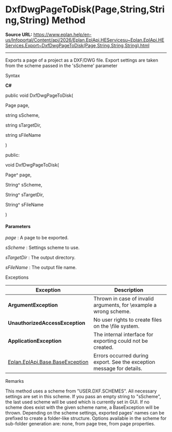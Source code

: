 # DxfDwgPageToDisk(Page,String,String,String) Method

**Source URL:** https://www.eplan.help/en-us/Infoportal/Content/api/2026/Eplan.EplApi.HEServicesu~Eplan.EplApi.HEServices.Export~DxfDwgPageToDisk(Page,String,String,String).html

---

Exports a page of a project as a DXF/DWG file. Export settings are taken from the scheme passed in the 'sScheme' parameter

Syntax

**C#**



public void DxfDwgPageToDisk( 

   Page page,

   string sScheme,

   string sTargetDir,

   string sFileName

)

public:

void DxfDwgPageToDisk( 

   Page^ page,

   String^ sScheme,

   String^ sTargetDir,

   String^ sFileName

)


#### Parameters

*page*
:   A page to be exported.

*sScheme*
:   Settings scheme to use.

*sTargetDir*
:   The output directory.

*sFileName*
:   The output file name.

Exceptions

| Exception | Description |
| --- | --- |
| **ArgumentException** | Thrown in case of invalid arguments, for \example a wrong scheme. |
| **UnauthorizedAccessException** | No user rights to create files on the \file system. |
| **ApplicationException** | The internal interface for exporting could not be created. |
| [Eplan.EplApi.Base.BaseException](Eplan.EplApi.Baseu~Eplan.EplApi.Base.BaseException.html) | Errors occurred during export. See the exception message for details. |

Remarks

This method uses a scheme from "USER.DXF.SCHEMES". All necessary settings are set in this scheme. If you pass an empty string to "sScheme", the last used scheme will be used which is currently set in GUI. If no scheme does exist with the given scheme name, a BaseException will be thrown. Depending on the scheme settings, exported pages' names can be prefixed to create a folder-like structure. Options available in the scheme for sub-folder generation are: none, from page tree, from page properties.

